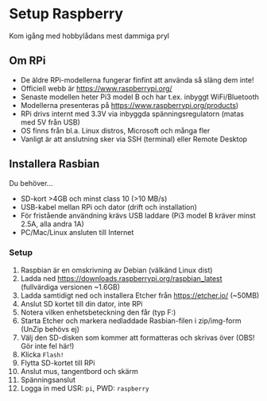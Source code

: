 # Setup Raspberry
Kom igång med hobbylådans mest dammiga pryl 

## Om RPi
* De äldre RPi-modellerna fungerar finfint att använda så släng dem inte!
* Officiell webb är https://www.raspberrypi.org/
* Senaste modellen heter Pi3 model B och har t.ex. inbyggt WiFi/Bluetooth
* Modellerna presenteras på https://www.raspberrypi.org/products)
* RPi drivs internt med 3.3V via inbyggda spänningsregulatorn (matas med 5V från USB)
* OS finns från bl.a. Linux distros, Microsoft och många fler
* Vanligt är att anslutning sker via SSH (terminal) eller Remote Desktop 

## Installera Rasbian
Du behöver...
* SD-kort >4GB och minst class 10 (>10 MB/s)
* USB-kabel mellan RPi och dator (drift och installation)
* För fristående användning krävs USB laddare (Pi3 model B kräver minst 2.5A, alla andra 1A)
* PC/Mac/Linux ansluten till Internet

### Setup
1. Raspbian är en omskrivning av Debian (välkänd Linux dist)
2. Ladda ned https://downloads.raspberrypi.org/raspbian_latest (fullvärdiga versionen ~1.6GB) 
3. Ladda samtidigt ned och installera Etcher från https://etcher.io/ (~50MB)
4. Anslut SD kortet till din dator, inte RPi
5. Notera vilken enhetsbeteckning den får (typ F:)
6. Starta Etcher och markera nedladdade Rasbian-filen i zip/img-form (UnZip behövs ej)
7. Välj den SD-disken som kommer att formatteras och skrivas över (OBS! Gör inte fel här!)
8. Klicka ```Flash!```
9. Flytta SD-kortet till RPi
10. Anslut mus, tangentbord och skärm
11. Spänningsanslut
12. Logga in med USR: ```pi```, PWD: ```raspberry```
